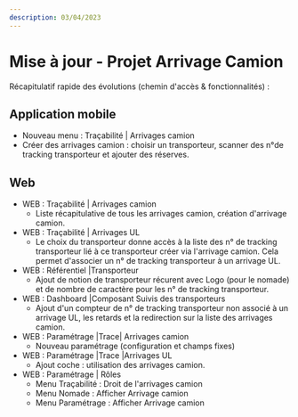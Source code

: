 ```yaml
---
description: 03/04/2023
---
```


# Mise à jour - Projet Arrivage Camion

Récapitulatif rapide des évolutions (chemin d'accès & fonctionnalités) :&#x20;

## Application mobile&#x20;

* Nouveau menu : Traçabilité | Arrivages camion&#x20;
* Créer des arrivages camion : choisir un transporteur, scanner des n°de tracking transporteur et ajouter des réserves.

## Web

* WEB : Traçabilité | Arrivages camion&#x20;
  * Liste récapitulative de tous les arrivages camion, création d'arrivage camion.
* WEB : Traçabilité | Arrivages UL&#x20;
  * Le choix du transporteur donne accès à la liste des n° de tracking transporteur lié à ce transporteur créer via l'arrivage camion. Cela permet d'associer un n° de tracking transporteur à un arrivage UL.
* WEB : Référentiel |Transporteur&#x20;
  * Ajout de notion de transporteur récurent avec Logo (pour le nomade) et de nombre de caractère pour les n° de tracking transporteur.
* WEB : Dashboard |Composant Suivis des transporteurs&#x20;
  * Ajout d'un compteur de n° de tracking transporteur non associé à un arrivage UL, les retards et la redirection sur la liste des arrivages camion.
* WEB : Paramétrage |Trace| Arrivages camion&#x20;
  * Nouveau paramétrage (configuration et champs fixes)
* WEB : Paramétrage |Trace |Arrivages UL
  * Ajout coche : utilisation des arrivages camion.
* WEB : Paramétrage | Rôles&#x20;
  * Menu Traçabilité : Droit de l'arrivages camion
  * Menu Nomade : Afficher Arrivage camion
  * Menu Paramétrage : Afficher Arrivage camion
